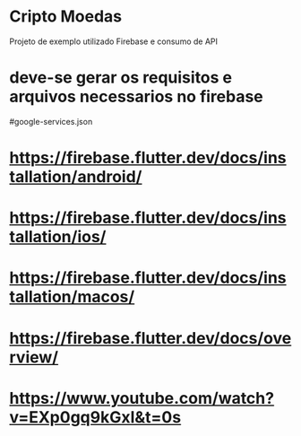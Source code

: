 # Cripto Moedas

Projeto de exemplo utilizado Firebase  e  consumo de API
# deve-se gerar os requisitos e arquivos necessarios no firebase 
#google-services.json


# https://firebase.flutter.dev/docs/installation/android/
# https://firebase.flutter.dev/docs/installation/ios/
# https://firebase.flutter.dev/docs/installation/macos/
# https://firebase.flutter.dev/docs/overview/
# https://www.youtube.com/watch?v=EXp0gq9kGxI&t=0s
